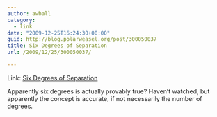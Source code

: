 ```yaml
---
author: awball
category:
  - link
date: "2009-12-25T16:24:30+00:00"
guid: http://blog.polarweasel.org/post/300050037
title: Six Degrees of Separation
url: /2009/12/25/300050037/

---
```

Link: [Six Degrees of Separation](http://topdocumentaryfilms.com/six-degrees-of-separation/)

Apparently six degrees is actually provably true? Haven’t watched, but apparently the concept is accurate, if not necessarily the number of degrees.
